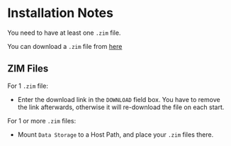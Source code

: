 # Installation Notes

You need to have at least one `.zim` file.

You can download a `.zim` file from [here](https://wiki.kiwix.org/wiki/Content)

## ZIM Files

For 1 `.zim` file:

- Enter the download link in the `DOWNLOAD` field box. You have to remove the link afterwards,
  otherwise it will re-download the file on each start.

For 1 or more `.zim` files:

- Mount `Data Storage` to a Host Path, and place your `.zim` files there.
